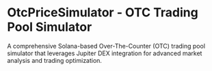 # OtcPriceSimulator - OTC Trading Pool Simulator

A comprehensive Solana-based Over-The-Counter (OTC) trading pool simulator that leverages Jupiter DEX integration for advanced market analysis and trading optimization.
